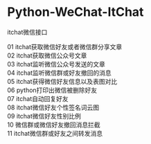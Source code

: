# Python-WeChat-ItChat


itchat微信接口

01 itchat获取微信好友或者微信群分享文章<br>
02 itchat获取微信公众号文章<br>
03 itchat监听微信公众号发送的文章<br>
04 itchat监听微信群或好友撤回的消息<br>
05 itchat获得微信好友信息以及表图对比<br>
06 python打印出微信被删除好友<br>
07 itchat自动回复好友<br>
08 itchat微信好友个性签名词云图<br>
09 itchat微信好友性别比例<br>
10 微信群或微信好友撤回消息拦截<br>
11 itchat微信群或好友之间转发消息<br>

